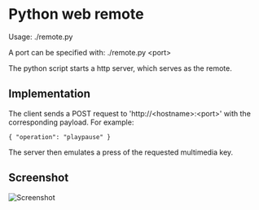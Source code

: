 # Python web remote
Usage: ./remote.py

A port can be specified with: ./remote.py \<port\>

The python script starts a http server, which serves as the remote.

## Implementation

The client sends a POST request to 'http://\<hostname\>:\<port\>' with the corresponding payload. For example:
```
{ "operation": "playpause" }
```
The server then emulates a press of the requested multimedia key.
## Screenshot

![Screenshot](https://user-images.githubusercontent.com/56251366/209732907-d68215a7-2977-49e4-ba97-f7d7c2e1220e.png)